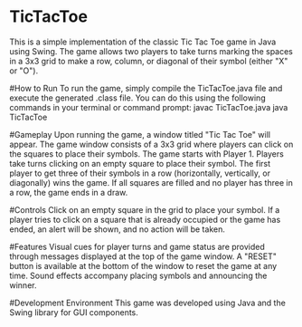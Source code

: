 # TicTacToe
This is a simple implementation of the classic Tic Tac Toe game in Java using Swing. The game allows two players to take turns marking the spaces in a 3x3 grid to make a row, column, or diagonal of their symbol (either "X" or "O").

#How to Run
To run the game, simply compile the TicTacToe.java file and execute the generated .class file. You can do this using the following commands in your terminal or command prompt:
javac TicTacToe.java
java TicTacToe

#Gameplay
Upon running the game, a window titled "Tic Tac Toe" will appear. The game window consists of a 3x3 grid where players can click on the squares to place their symbols.
The game starts with Player 1. Players take turns clicking on an empty square to place their symbol. The first player to get three of their symbols in a row (horizontally, vertically, or diagonally) wins the game. If all squares are filled and no player has three in a row, the game ends in a draw.

#Controls
Click on an empty square in the grid to place your symbol.
If a player tries to click on a square that is already occupied or the game has ended, an alert will be shown, and no action will be taken.

#Features
Visual cues for player turns and game status are provided through messages displayed at the top of the game window.
A "RESET" button is available at the bottom of the window to reset the game at any time.
Sound effects accompany placing symbols and announcing the winner.

#Development Environment
This game was developed using Java and the Swing library for GUI components.
